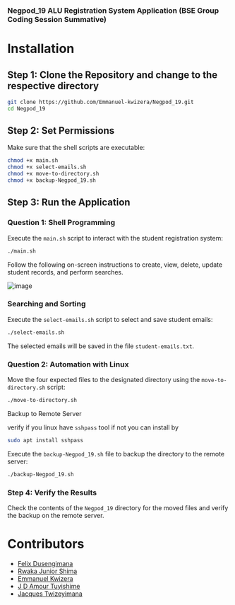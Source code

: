 ### Negpod_19 ALU Registration System Application (BSE Group Coding Session Summative)

# Installation

## Step 1: Clone the Repository and change to the respective directory

``` bash
git clone https://github.com/Emmanuel-kwizera/Negpod_19.git
cd Negpod_19
```

## Step 2: Set Permissions

Make sure that the shell scripts are executable:

```bash
chmod +x main.sh
chmod +x select-emails.sh
chmod +x move-to-directory.sh
chmod +x backup-Negpod_19.sh
```

## Step 3: Run the Application

### Question 1: Shell Programming

Execute the `main.sh` script to interact with the student registration system:

```bash
./main.sh
```

Follow the following on-screen instructions to create, view, delete, update student records, and perform searches.

![image](https://github.com/Emmanuel-kwizera/Negpod_19/assets/73703812/a59a5c31-753c-457a-8ffa-53f40e719cf6)


### Searching and Sorting

Execute the `select-emails.sh` script to select and save student emails:

```bash
./select-emails.sh
```
The selected emails will be saved in the file `student-emails.txt`.

### Question 2: Automation with Linux

Move the four expected files to the designated directory using the `move-to-directory.sh` script:

```bash
./move-to-directory.sh
```

Backup to Remote Server

verify if you linux have `sshpass` tool if not you can install by

```bash
sudo apt install sshpass
```

Execute the `backup-Negpod_19.sh` file to backup the directory to the remote server:

```bash
./backup-Negpod_19.sh
```

### Step 4: Verify the Results
Check the contents of the `Negpod_19` directory for the moved files and verify the backup on the remote server.


# Contributors

- [Felix Dusengimana](https://github.com/felixdusengimana)
- [Rwaka Junior Shima](https://github.com/jrwaka)
- [Emmanuel Kwizera](https://github.com/Emmanuel-kwizera)
- [J D Amour Tuyishime](https://github.com/tuyishimejeandamour)
- [Jacques Twizeyimana](https://github.com/jacques-twizeyimana)

